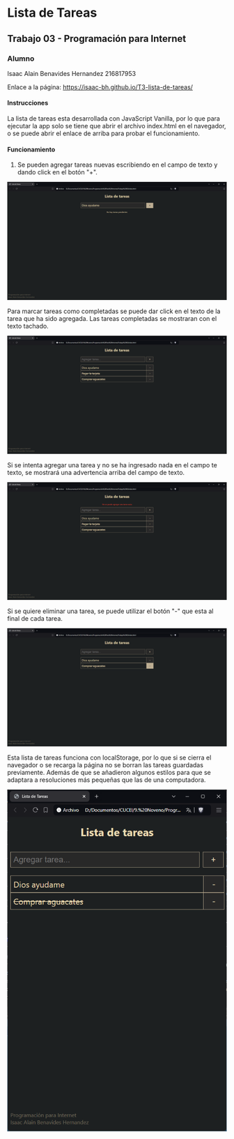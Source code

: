 # Lista de Tareas
## Trabajo 03 - Programación para Internet

### Alumno
Isaac Alain Benavides Hernandez
216817953

Enlace a la página: https://isaac-bh.github.io/T3-lista-de-tareas/

#### Instrucciones
La lista de tareas esta desarrollada con JavaScript Vanilla, por lo que para ejecutar la app solo se tiene que abrir el archivo index.html en el navegador, o se puede abrir el enlace de arriba para probar el funcionamiento.

#### Funcionamiento
1. Se pueden agregar tareas nuevas escribiendo en el campo de texto y dando click en el botón "+".

![Agregando una tarea a la lista](images/01.png)

Para marcar tareas como completadas se puede dar click en el texto de la tarea que ha sido agregada. Las tareas completadas se mostraran con el texto tachado.

![Completando 2 tareas de la lista](images/02.png)

Si se intenta agregar una tarea y no se ha ingresado nada en el campo te texto, se mostrará una advertencia arriba del campo de texto.

![Advertencia sobre tarea vacia](images/03.png)

Si se quiere eliminar una tarea, se puede utilizar el botón "-" que esta al final de cada tarea.

![Eliminación de una tarea](images/04.png)

Esta lista de tareas funciona con localStorage, por lo que si se cierra el navegador o se recarga la página no se borran las tareas guardadas previamente. Además de que se añadieron algunos estilos para que se adaptara a resoluciones más pequeñas que las de una computadora.

![Responsividad puesta a prueba](images/05.png)
